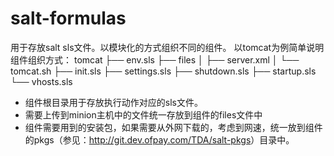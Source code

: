 salt-formulas
=============

用于存放salt sls文件。以模块化的方式组织不同的组件。
以tomcat为例简单说明组件组织方式：
tomcat
├── env.sls
├── files
│   ├── server.xml
│   └── tomcat.sh
├── init.sls
├── settings.sls
├── shutdown.sls
├── startup.sls
└── vhosts.sls

- 组件根目录用于存放执行动作对应的sls文件。
- 需要上传到minion主机中的文件统一存放到组件的files文件中
- 组件需要用到的安装包，如果需要从外网下载的，考虑到网速，统一放到组件的pkgs（参见：<http://git.dev.ofpay.com/TDA/salt-pkgs>）目录中。